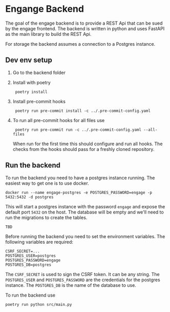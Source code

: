 # Engange Backend

The goal of the engage backend is to provide a REST Api that can be sued by the
engage frontend. The backend is written in python and uses FastAPI as the main
library to build the REST Api.

For storage the backend assumes a connection to a Postgres instance.

## Dev env setup

1. Go to the backend folder

1. Install with poetry

        poetry install

1. Install pre-commit hooks

        poetry run pre-commit install -c ../.pre-commit-config.yaml

1. To run all pre-commit hooks for all files use

        poetry run pre-commit run -c ../.pre-commit-config.yaml --all-files

    When run for the first time this should configure and run all hooks. The
    checks from the hooks should pass for a freshly cloned repository.

## Run the backend

To run the backend you need to have a postgres instance running. The easiest
way to get one is to use docker.

    docker run --name engage-postgres -e POSTGRES_PASSWORD=engage -p 5432:5432 -d postgres

This will start a postgres instance with the password `engage` and expose the
default port `5432` on the host. The database will be empty and we'll need to run the migrations to create the tables.

    TBD

Before running the backend you need to set the environment variables. The following variables are required:

    CSRF_SECRET=...
    POSTGRES_USER=postgres
    POSTGRES_PASSWORD=engage
    POSTGRES_DB=postgres

The `CSRF_SECRET` is used to sign the CSRF token. It can be any string. The
`POSTGRES_USER` and `POSTGRES_PASSWORD` are the credentials for the postgres
instance. The `POSTGRES_DB` is the name of the database to use.

To run the backend use

    poetry run python src/main.py
